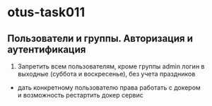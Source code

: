 # otus-task011
## Пользователи и группы. Авторизация и аутентификация
1. Запретить всем пользователям, кроме группы admin логин в выходные (суббота и воскресенье), без учета праздников  
* дать конкретному пользователю права работать с докером  
и возможность рестартить докер сервис  

